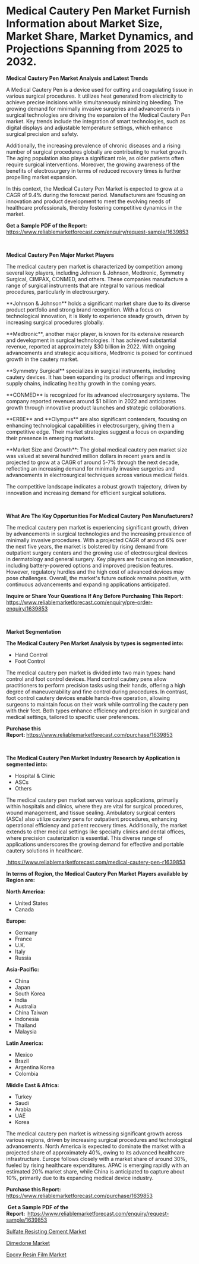 <p><h1>Medical Cautery Pen Market Furnish Information about Market Size, Market Share, Market Dynamics, and Projections Spanning from 2025 to 2032.</h1></p><p><strong>Medical Cautery Pen Market Analysis and Latest Trends</strong></p>
<p><p>A Medical Cautery Pen is a device used for cutting and coagulating tissue in various surgical procedures. It utilizes heat generated from electricity to achieve precise incisions while simultaneously minimizing bleeding. The growing demand for minimally invasive surgeries and advancements in surgical technologies are driving the expansion of the Medical Cautery Pen market. Key trends include the integration of smart technologies, such as digital displays and adjustable temperature settings, which enhance surgical precision and safety. </p><p>Additionally, the increasing prevalence of chronic diseases and a rising number of surgical procedures globally are contributing to market growth. The aging population also plays a significant role, as older patients often require surgical interventions. Moreover, the growing awareness of the benefits of electrosurgery in terms of reduced recovery times is further propelling market expansion. </p><p>In this context, the Medical Cautery Pen Market is expected to grow at a CAGR of 9.4% during the forecast period. Manufacturers are focusing on innovation and product development to meet the evolving needs of healthcare professionals, thereby fostering competitive dynamics in the market.</p></p>
<p><strong>Get a Sample PDF of the Report:&nbsp;</strong> <a href="https://www.reliablemarketforecast.com/enquiry/request-sample/1639853?utm_campaign=950&utm_medium=2&utm_source=Github&utm_content=ia&utm_term=31012025&utm_id=medical-cautery-pen">https://www.reliablemarketforecast.com/enquiry/request-sample/1639853</a></p>
<p>&nbsp;</p>
<p><strong>Medical Cautery Pen Major Market Players</strong></p>
<p><p>The medical cautery pen market is characterized by competition among several key players, including Johnson & Johnson, Medtronic, Symmetry Surgical, CIMPAX, CONMED, and others. These companies manufacture a range of surgical instruments that are integral to various medical procedures, particularly in electrosurgery.</p><p>**Johnson & Johnson** holds a significant market share due to its diverse product portfolio and strong brand recognition. With a focus on technological innovation, it is likely to experience steady growth, driven by increasing surgical procedures globally.</p><p>**Medtronic**, another major player, is known for its extensive research and development in surgical technologies. It has achieved substantial revenue, reported at approximately $30 billion in 2022. With ongoing advancements and strategic acquisitions, Medtronic is poised for continued growth in the cautery market.</p><p>**Symmetry Surgical** specializes in surgical instruments, including cautery devices. It has been expanding its product offerings and improving supply chains, indicating healthy growth in the coming years.</p><p>**CONMED** is recognized for its advanced electrosurgery systems. The company reported revenues around $1 billion in 2022 and anticipates growth through innovative product launches and strategic collaborations.</p><p>**ERBE** and **Olympus** are also significant contenders, focusing on enhancing technological capabilities in electrosurgery, giving them a competitive edge. Their market strategies suggest a focus on expanding their presence in emerging markets.</p><p>**Market Size and Growth**: The global medical cautery pen market size was valued at several hundred million dollars in recent years and is projected to grow at a CAGR of around 5-7% through the next decade, reflecting an increasing demand for minimally invasive surgeries and advancements in electrosurgical techniques across various medical fields.</p><p>The competitive landscape indicates a robust growth trajectory, driven by innovation and increasing demand for efficient surgical solutions.</p></p>
<p>&nbsp;</p>
<p><strong>What Are The Key Opportunities For Medical Cautery Pen Manufacturers?</strong></p>
<p><p>The medical cautery pen market is experiencing significant growth, driven by advancements in surgical technologies and the increasing prevalence of minimally invasive procedures. With a projected CAGR of around 6% over the next five years, the market is bolstered by rising demand from outpatient surgery centers and the growing use of electrosurgical devices in dermatology and general surgery. Key players are focusing on innovation, including battery-powered options and improved precision features. However, regulatory hurdles and the high cost of advanced devices may pose challenges. Overall, the market's future outlook remains positive, with continuous advancements and expanding applications anticipated.</p></p>
<p><strong>Inquire or Share Your Questions If Any Before Purchasing This Report:</strong> <a href="https://www.reliablemarketforecast.com/enquiry/pre-order-enquiry/1639853?utm_campaign=950&utm_medium=2&utm_source=Github&utm_content=ia&utm_term=31012025&utm_id=medical-cautery-pen">https://www.reliablemarketforecast.com/enquiry/pre-order-enquiry/1639853</a></p>
<p>&nbsp;</p>
<p><strong>Market Segmentation</strong></p>
<p><strong>The Medical Cautery Pen Market Analysis by types is segmented into:</strong></p>
<p><ul><li>Hand Control</li><li>Foot Control</li></ul></p>
<p><p>The medical cautery pen market is divided into two main types: hand control and foot control devices. Hand control cautery pens allow practitioners to perform precision tasks using their hands, offering a high degree of maneuverability and fine control during procedures. In contrast, foot control cautery devices enable hands-free operation, allowing surgeons to maintain focus on their work while controlling the cautery pen with their feet. Both types enhance efficiency and precision in surgical and medical settings, tailored to specific user preferences.</p></p>
<p><strong>Purchase this Report:&nbsp;</strong><a href="https://www.reliablemarketforecast.com/purchase/1639853?utm_campaign=950&utm_medium=2&utm_source=Github&utm_content=ia&utm_term=31012025&utm_id=medical-cautery-pen">https://www.reliablemarketforecast.com/purchase/1639853</a></p>
<p>&nbsp;</p>
<p><strong>The Medical Cautery Pen Market Industry Research by Application is segmented into:</strong></p>
<p><ul><li>Hospital & Clinic</li><li>ASCs</li><li>Others</li></ul></p>
<p><p>The medical cautery pen market serves various applications, primarily within hospitals and clinics, where they are vital for surgical procedures, wound management, and tissue sealing. Ambulatory surgical centers (ASCs) also utilize cautery pens for outpatient procedures, enhancing operational efficiency and patient recovery times. Additionally, the market extends to other medical settings like specialty clinics and dental offices, where precision cauterization is essential. This diverse range of applications underscores the growing demand for effective and portable cautery solutions in healthcare.</p></p>
<p><a href="https://www.reliablemarketforecast.com/medical-cautery-pen-r1639853?utm_campaign=950&utm_medium=2&utm_source=Github&utm_content=ia&utm_term=31012025&utm_id=medical-cautery-pen">&nbsp;https://www.reliablemarketforecast.com/medical-cautery-pen-r1639853</a></p>
<p><strong>In terms of Region, the Medical Cautery Pen Market Players available by Region are:</strong></p>
<p>
    <p> <strong> North America: </strong>
        <ul>
            <li>United States</li>
            <li>Canada</li>
        </ul>
        </p> 
    <p> <strong> Europe: </strong>
        <ul>
            <li>Germany</li>
            <li>France</li>
            <li>U.K.</li>
            <li>Italy</li>
            <li>Russia</li>
        </ul>
        </p> 
    <p> <strong> Asia-Pacific: </strong>
        <ul>
            <li>China</li>
            <li>Japan</li>
            <li>South Korea</li>
            <li>India</li>
            <li>Australia</li>
            <li>China Taiwan</li>
            <li>Indonesia</li>
            <li>Thailand</li>
            <li>Malaysia</li>
        </ul>
        </p> 
    <p> <strong> Latin America: </strong>
        <ul>
            <li>Mexico</li>
            <li>Brazil</li>
            <li>Argentina Korea</li>
            <li>Colombia</li>
        </ul>
        </p> 
    <p> <strong> Middle East & Africa: </strong>
        <ul>
            <li>Turkey</li>
            <li>Saudi</li>
            <li>Arabia</li>
            <li>UAE</li>
            <li>Korea</li>
        </ul>
    </p>
    </p>
<p><p>The medical cautery pen market is witnessing significant growth across various regions, driven by increasing surgical procedures and technological advancements. North America is expected to dominate the market with a projected share of approximately 40%, owing to its advanced healthcare infrastructure. Europe follows closely with a market share of around 30%, fueled by rising healthcare expenditures. APAC is emerging rapidly with an estimated 20% market share, while China is anticipated to capture about 10%, primarily due to its expanding medical device industry.</p></p>
<p><strong>Purchase this Report: </strong><a href="https://www.reliablemarketforecast.com/purchase/1639853?utm_campaign=950&utm_medium=2&utm_source=Github&utm_content=ia&utm_term=31012025&utm_id=medical-cautery-pen">https://www.reliablemarketforecast.com/purchase/1639853</a></p>
<p>&nbsp;<strong>Get a Sample PDF of the Report:&nbsp;&nbsp;</strong><a href="https://www.reliablemarketforecast.com/enquiry/request-sample/1639853?utm_campaign=950&utm_medium=2&utm_source=Github&utm_content=ia&utm_term=31012025&utm_id=medical-cautery-pen">https://www.reliablemarketforecast.com/enquiry/request-sample/1639853</a></p>
<p><strong></strong></p>
<p><p><a href="https://github.com/sawrovpipolo/Market-Research-Report-List-1/blob/main/sulfate-resisting-cement-market.md?utm_campaign=950&utm_medium=2&utm_source=Github&utm_content=ia&utm_term=31012025&utm_id=medical-cautery-pen">Sulfate Resisting Cement Market</a></p><p><a href="https://github.com/castoriffic/Market-Research-Report-List-5/blob/main/dimedone-market.md?utm_campaign=950&utm_medium=2&utm_source=Github&utm_content=ia&utm_term=31012025&utm_id=medical-cautery-pen">Dimedone Market</a></p><p><a href="https://github.com/ritooesiaba/Market-Research-Report-List-1/blob/main/epoxy-resin-film-market.md?utm_campaign=950&utm_medium=2&utm_source=Github&utm_content=ia&utm_term=31012025&utm_id=medical-cautery-pen">Epoxy Resin Film Market</a></p></p>